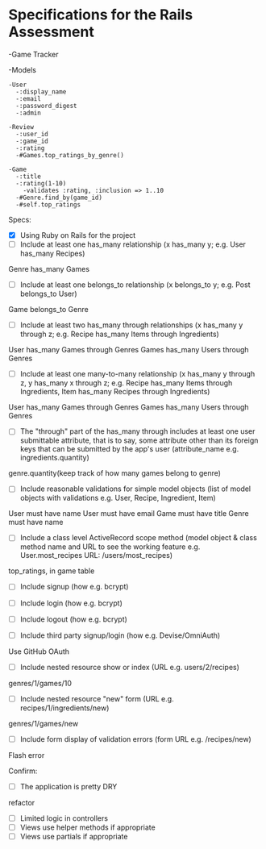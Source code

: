 # Specifications for the Rails Assessment

-Game Tracker

  -Models
    
    -User
      -:display_name
      -:email
      -:password_digest
      -:admin

    -Review
      -:user_id
      -:game_id
      -:rating
      -#Games.top_ratings_by_genre()

    -Game
      -:title
      -:rating(1-10) 
        -validates :rating, :inclusion => 1..10
      -#Genre.find_by(game_id)
      -#self.top_ratings
  


Specs:
- [x] Using Ruby on Rails for the project
- [ ] Include at least one has_many relationship (x has_many y; e.g. User has_many Recipes) 

Genre has_many Games

- [ ] Include at least one belongs_to relationship (x belongs_to y; e.g. Post belongs_to User)

Game belongs_to Genre

- [ ] Include at least two has_many through relationships (x has_many y through z; e.g. Recipe has_many Items through Ingredients)

User has_many Games through Genres
Games has_many Users through Genres

- [ ] Include at least one many-to-many relationship (x has_many y through z, y has_many x through z; e.g. Recipe has_many Items through Ingredients, Item has_many Recipes through Ingredients)

User has_many Games through Genres
Games has_many Users through Genres

- [ ] The "through" part of the has_many through includes at least one user submittable attribute, that is to say, some attribute other than its foreign keys that can be submitted by the app's user (attribute_name e.g. ingredients.quantity)

genre.quantity(keep track of how many games belong to genre)

- [ ] Include reasonable validations for simple model objects (list of model objects with validations e.g. User, Recipe, Ingredient, Item)

User must have name
User must have email
Game must have title
Genre must have name

- [ ] Include a class level ActiveRecord scope method (model object & class method name and URL to see the working feature e.g. User.most_recipes URL: /users/most_recipes)

top_ratings, in game table


- [ ] Include signup (how e.g. bcrypt)
- [ ] Include login (how e.g. bcrypt)
- [ ] Include logout (how e.g. bcrypt)


- [ ] Include third party signup/login (how e.g. Devise/OmniAuth)

Use GitHub OAuth

- [ ] Include nested resource show or index (URL e.g. users/2/recipes)

genres/1/games/10

- [ ] Include nested resource "new" form (URL e.g. recipes/1/ingredients/new)

genres/1/games/new

- [ ] Include form display of validation errors (form URL e.g. /recipes/new)

Flash error

Confirm:
- [ ] The application is pretty DRY

refactor

- [ ] Limited logic in controllers
- [ ] Views use helper methods if appropriate
- [ ] Views use partials if appropriate
